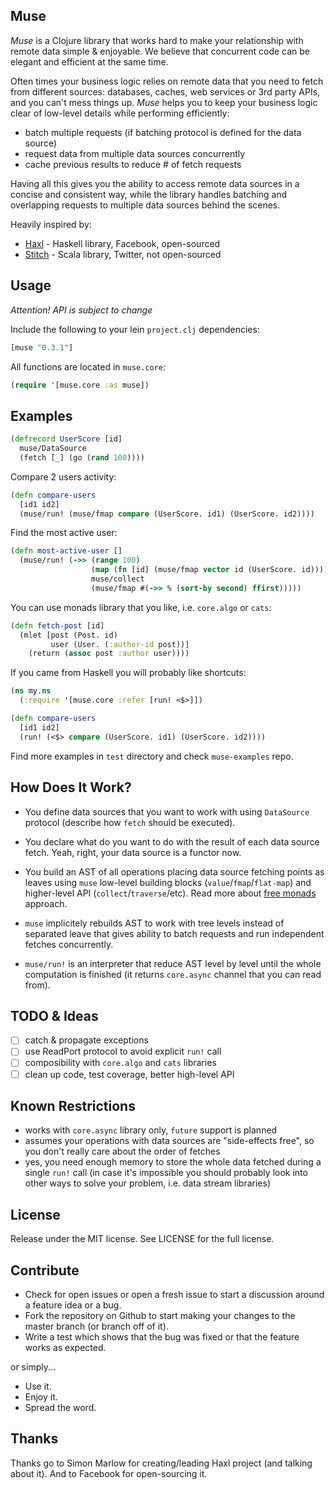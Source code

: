 ## Muse

*Muse* is a Clojure library that works hard to make your relationship with remote data simple & enjoyable. We believe that concurrent code can be elegant and efficient at the same time.

Often times your business logic relies on remote data that you need to fetch from different sources: databases, caches, web services or 3rd party APIs, and you can't mess things up. *Muse* helps you to keep your business logic clear of low-level details while performing efficiently:

* batch multiple requests (if batching protocol is defined for the data source)
* request data from multiple data sources concurrently
* cache previous results to reduce # of fetch requests

Having all this gives you the ability to access remote data sources in a concise and consistent way, while the library handles batching and overlapping requests to multiple data sources behind the scenes.

Heavily inspired by:

* [Haxl](https://github.com/facebook/Haxl) - Haskell library, Facebook, open-sourced
* [Stitch](https://www.youtube.com/watch?v=VVpmMfT8aYw) - Scala library, Twitter, not open-sourced

## Usage

*Attention! API is subject to change*

Include the following to your lein `project.clj` dependencies:

```clojure
[muse "0.3.1"]
```

All functions are located in `muse.core`:

```clojure
(require '[muse.core :as muse])
```

## Examples

```clojure
(defrecord UserScore [id]
  muse/DataSource
  (fetch [_] (go (rand 100))))
```

Compare 2 users activity:

```clojure
(defn compare-users
  [id1 id2]
  (muse/run! (muse/fmap compare (UserScore. id1) (UserScore. id2))))
```

Find the most active user:

```clojure
(defn most-active-user []
  (muse/run! (->> (range 100)
                  (map (fn [id] (muse/fmap vector id (UserScore. id))))
                  muse/collect
                  (muse/fmap #(->> % (sort-by second) ffirst)))))
```

You can use monads library that you like, i.e. `core.algo` or `cats`:

```clojure
(defn fetch-post [id]
  (mlet [post (Post. id)
         user (User. (:author-id post))]
    (return (assoc post :author user))))
```

If you came from Haskell you will probably like shortcuts:

```clojure
(ns my.ns
  (:require '[muse.core :refer [run! <$>]])

(defn compare-users
  [id1 id2]
  (run! (<$> compare (UserScore. id1) (UserScore. id2))))
```

Find more examples in `test` directory and check `muse-examples` repo.

## How Does It Work?

* You define data sources that you want to work with using `DataSource` protocol (describe how `fetch` should be executed).

* You declare what do you want to do with the result of each data source fetch. Yeah, right, your data source is a functor now.

* You build an AST of all operations placing data source fetching points as leaves using `muse` low-level building blocks (`value`/`fmap`/`flat-map`) and higher-level API (`collect`/`traverse`/etc). Read more about [free monads](http://goo.gl/1ubHUa) approach.

* `muse` implicitely rebuilds AST to work with tree levels instead of separated leave that gives ability to batch requests and run independent fetches concurrently.

* `muse/run!` is an interpreter that reduce AST level by level until the whole computation is finished (it returns `core.async` channel that you can read from).

## TODO & Ideas

- [ ] catch & propagate exceptions
- [ ] use ReadPort protocol to avoid explicit `run!` call
- [ ] composibility with `core.algo` and `cats` libraries
- [ ] clean up code, test coverage, better high-level API

## Known Restrictions

* works with `core.async` library only, `future` support is planned
* assumes your operations with data sources are "side-effects free", so you don't really care about the order of fetches
* yes, you need enough memory to store the whole data fetched during a single `run!` call (in case it's impossible you should probably look into other ways to solve your problem, i.e. data stream libraries)

## License

Release under the MIT license. See LICENSE for the full license.

## Contribute

* Check for open issues or open a fresh issue to start a discussion around a feature idea or a bug.
* Fork the repository on Github to start making your changes to the master branch (or branch off of it).
* Write a test which shows that the bug was fixed or that the feature works as expected.

or simply...

* Use it.
* Enjoy it.
* Spread the word.

## Thanks

Thanks go to Simon Marlow for creating/leading Haxl project (and talking about it). And to Facebook for open-sourcing it.
